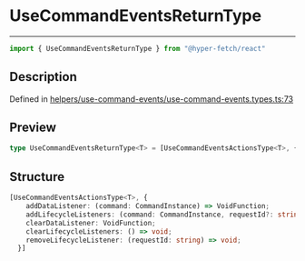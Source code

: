 

# UseCommandEventsReturnType

<div class="api-docs__separator">

---

</div><div class="api-docs__import">

```ts
import { UseCommandEventsReturnType } from "@hyper-fetch/react"
```

</div><div class="api-docs__section">

## Description

</div><div class="api-docs__description"><span class="api-docs__do-not-parse">



</span></div><p class="api-docs__definition">

Defined in [helpers/use-command-events/use-command-events.types.ts:73](https://github.com/BetterTyped/hyper-fetch/blob/3fe127e9/packages/react/src/helpers/use-command-events/use-command-events.types.ts#L73)

</p><div class="api-docs__section">

## Preview

</div><div class="api-docs__preview type single">

```ts
type UseCommandEventsReturnType<T> = [UseCommandEventsActionsType<T>, { addDataListener: (command: CommandInstance) => VoidFunction; addLifecycleListeners: (command: CommandInstance, requestId?: string) => VoidFunction; clearDataListener: VoidFunction; clearLifecycleListeners: () => void; removeLifecycleListener: (requestId: string) => void }];
```

</div><div class="api-docs__section">

## Structure

</div><div class="api-docs__returns">

```ts
[UseCommandEventsActionsType<T>, {
    addDataListener: (command: CommandInstance) => VoidFunction;
    addLifecycleListeners: (command: CommandInstance, requestId?: string) => VoidFunction;
    clearDataListener: VoidFunction;
    clearLifecycleListeners: () => void;
    removeLifecycleListener: (requestId: string) => void;
  }]
```

</div>